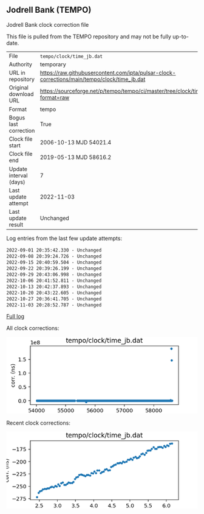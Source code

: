 
## Jodrell Bank (TEMPO)

Jodrell Bank clock correction file

This file is pulled from the TEMPO repository and may not be fully up-to-date.

|     |     |
|:--- |:--- |
| File | `tempo/clock/time_jb.dat` |
| Authority | temporary |
| URL in repository | <https://raw.githubusercontent.com/ipta/pulsar-clock-corrections/main/tempo/clock/time_jb.dat> |
| Original download URL | <https://sourceforge.net/p/tempo/tempo/ci/master/tree/clock/time_jb.dat?format=raw> |
| Format | tempo |
| Bogus last correction | True |
| Clock file start | 2006-10-13 MJD 54021.4 |
| Clock file end | 2019-05-13 MJD 58616.2 |
| Update interval (days) | 7 |
| Last update attempt | 2022-11-03 |
| Last update result | Unchanged |

Log entries from the last few update attempts:
```
2022-09-01 20:35:42.330 - Unchanged
2022-09-08 20:39:24.726 - Unchanged
2022-09-15 20:40:59.504 - Unchanged
2022-09-22 20:39:26.199 - Unchanged
2022-09-29 20:43:06.998 - Unchanged
2022-10-06 20:41:52.811 - Unchanged
2022-10-13 20:42:37.893 - Unchanged
2022-10-20 20:43:22.605 - Unchanged
2022-10-27 20:36:41.705 - Unchanged
2022-11-03 20:28:52.787 - Unchanged
```
[Full log](https://raw.githubusercontent.com/ipta/pulsar-clock-corrections/main/log/tempo/clock/time_jb.dat.log)


All clock corrections:

![plot of all clock corrections](time_jb.dat.png "All corrections")

Recent clock corrections:

![plot of recent clock corrections](time_jb.dat.short.png "Recent corrections")

